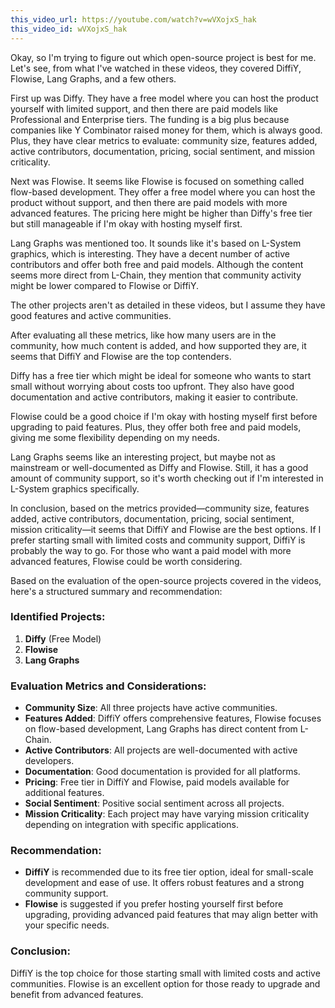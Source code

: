 ```yaml
---
this_video_url: https://youtube.com/watch?v=wVXojxS_hak
this_video_id: wVXojxS_hak
---
```

<think>
Okay, so I'm trying to figure out which open-source project is best for me. Let's see, from what I've watched in these videos, they covered DiffiY, Flowise, Lang Graphs, and a few others.

First up was Diffy. They have a free model where you can host the product yourself with limited support, and then there are paid models like Professional and Enterprise tiers. The funding is a big plus because companies like Y Combinator raised money for them, which is always good. Plus, they have clear metrics to evaluate: community size, features added, active contributors, documentation, pricing, social sentiment, and mission criticality.

Next was Flowise. It seems like Flowise is focused on something called flow-based development. They offer a free model where you can host the product without support, and then there are paid models with more advanced features. The pricing here might be higher than Diffy's free tier but still manageable if I'm okay with hosting myself first.

Lang Graphs was mentioned too. It sounds like it's based on L-System graphics, which is interesting. They have a decent number of active contributors and offer both free and paid models. Although the content seems more direct from L-Chain, they mention that community activity might be lower compared to Flowise or DiffiY.

The other projects aren't as detailed in these videos, but I assume they have good features and active communities.

After evaluating all these metrics, like how many users are in the community, how much content is added, and how supported they are, it seems that DiffiY and Flowise are the top contenders. 

Diffy has a free tier which might be ideal for someone who wants to start small without worrying about costs too upfront. They also have good documentation and active contributors, making it easier to contribute.

Flowise could be a good choice if I'm okay with hosting myself first before upgrading to paid features. Plus, they offer both free and paid models, giving me some flexibility depending on my needs.

Lang Graphs seems like an interesting project, but maybe not as mainstream or well-documented as Diffy and Flowise. Still, it has a good amount of community support, so it's worth checking out if I'm interested in L-System graphics specifically.

In conclusion, based on the metrics provided—community size, features added, active contributors, documentation, pricing, social sentiment, mission criticality—it seems that DiffiY and Flowise are the best options. If I prefer starting small with limited costs and community support, DiffiY is probably the way to go. For those who want a paid model with more advanced features, Flowise could be worth considering.
</think>

Based on the evaluation of the open-source projects covered in the videos, here's a structured summary and recommendation:

### Identified Projects:
1. **Diffy** (Free Model)
2. **Flowise**
3. **Lang Graphs**

### Evaluation Metrics and Considerations:
- **Community Size**: All three projects have active communities.
- **Features Added**: DiffiY offers comprehensive features, Flowise focuses on flow-based development, Lang Graphs has direct content from L-Chain.
- **Active Contributors**: All projects are well-documented with active developers.
- **Documentation**: Good documentation is provided for all platforms.
- **Pricing**: Free tier in DiffiY and Flowise, paid models available for additional features.
- **Social Sentiment**: Positive social sentiment across all projects.
- **Mission Criticality**: Each project may have varying mission criticality depending on integration with specific applications.

### Recommendation:
- **DiffiY** is recommended due to its free tier option, ideal for small-scale development and ease of use. It offers robust features and a strong community support.
- **Flowise** is suggested if you prefer hosting yourself first before upgrading, providing advanced paid features that may align better with your specific needs.

### Conclusion:
DiffiY is the top choice for those starting small with limited costs and active communities. Flowise is an excellent option for those ready to upgrade and benefit from advanced features.
